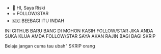 - 👋 HI, Saya Riski
- ⭐ FOLLOW/STAR
- 🇲🇨 BEEBAGI ITU INDAH


INI GITHUB BARU BANG DI MOHON KASIH FOLLOW/STAR JIKA ANDA SUKA
KLUA AMDA FOLLOW/STAR SAYA AKAN RAJIN BAGI BAGI SKRIP



Belaja jangan cuma tau ubah" SKRIP orang

